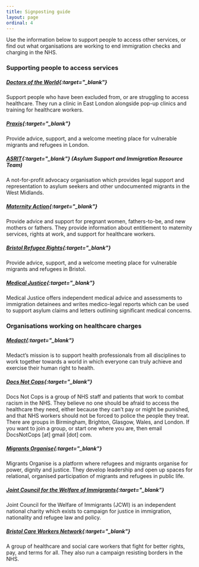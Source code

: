 ```yaml
---
title: Signposting guide
layout: page
ordinal: 4
---
```


Use the information below to support people to access other services, or find out what organisations are working to end immigration checks and charging in the NHS.

### Supporting people to access services

##### [Doctors of the World](http://www.doctorsoftheworld.org.uk/){:target="_blank"}

Support people who have been excluded from, or are struggling to access healthcare. They run a clinic in East London alongside pop-up clinics and training for healthcare workers.

##### [Praxis](http://www.praxis.org.uk/){:target="_blank"}

Provide advice, support, and a welcome meeting place for vulnerable migrants and refugees in London.

##### [ASRIT](http://asirt.org.uk/){:target="_blank"} (Asylum Support and Immigration Resource Team)

A not-for-profit advocacy organisation which provides legal support and representation to asylum seekers and other undocumented migrants in the West Midlands.

##### [Maternity Action](https://www.maternityaction.org.uk/){:target="_blank"}

Provide advice and support for pregnant women, fathers-to-be, and new mothers or fathers. They provide information about entitlement to maternity services, rights at work, and support for healthcare workers.

##### [Bristol Refugee Rights](https://www.bristolrefugeerights.org/){:target="_blank"}

Provide advice, support, and a welcome meeting place for vulnerable migrants and refugees in Bristol.

##### [Medical Justice](http://www.medicaljustice.org.uk/){:target="_blank"}

Medical Justice offers independent medical advice and assessments to immigration detainees and writes medico-legal reports which can be used to support asylum claims and letters outlining significant medical concerns.

### Organisations working on healthcare charges

##### [Medact](https://www.medact.org/){:target="_blank"}

Medact’s mission is to support health professionals from all disciplines to work together towards a world in which everyone can truly achieve and exercise their human right to health.

##### [Docs Not Cops](http://www.docsnotcops.co.uk/){:target="_blank"}

Docs Not Cops is a group of NHS staff and patients that work to combat racism in the NHS. They believe no one should be afraid to access the healthcare they need, either because they can’t pay or might be punished, and that NHS workers should not be forced to police the people they treat. There are groups in Birmingham, Brighton, Glasgow, Wales, and London. If you want to join a group, or start one where you are, then email DocsNotCops [at] gmail [dot] com.

##### [Migrants Organise](https://www.migrantsorganise.org/){:target="_blank"}

Migrants Organise is a platform where refugees and migrants organise for power, dignity and justice. They develop leadership and open up spaces for relational, organised participation of migrants and refugees in public life.

##### [Joint Council for the Welfare of Immigrants](http://www.jcwi.org.uk/){:target="_blank"}

Joint Council for the Welfare of Immigrants (JCWI) is an independent national charity which exists to campaign for justice in immigration, nationality and refugee law and policy.

##### [Bristol Care Workers Network](https://bristolcareworkersnetwork.org/){:target="_blank"}

A group of healthcare and social care workers that fight for better rights, pay, and terms for all. They also run a campaign resisting borders in the NHS.
